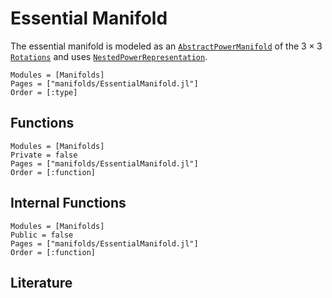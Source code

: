 # Essential Manifold
The essential manifold is modeled as an [`AbstractPowerManifold`](https://juliamanifolds.github.io/ManifoldsBase.jl/stable/manifolds.html#ManifoldsBase.AbstractPowerManifold)  of the $3\times3$ [`Rotations`](@ref) and uses [`NestedPowerRepresentation`](@ref).

```@autodocs
Modules = [Manifolds]
Pages = ["manifolds/EssentialManifold.jl"]
Order = [:type]
```

## Functions
```@autodocs
Modules = [Manifolds]
Private = false
Pages = ["manifolds/EssentialManifold.jl"]
Order = [:function]
```

## Internal Functions
```@autodocs
Modules = [Manifolds]
Public = false
Pages = ["manifolds/EssentialManifold.jl"]
Order = [:function]
```

## Literature